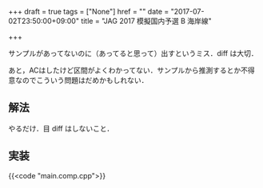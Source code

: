+++
draft = true
tags = ["None"]
href = ""
date = "2017-07-02T23:50:00+09:00"
title = "JAG 2017 模擬国内予選 B 海岸線"

+++

サンプルがあってないのに（あってると思って）出すというミス．diff は大切．

あと，ACはしたけど区間がよくわかってない．サンプルから推測するとか不得意なのでこういう問題はだめかもしれない．

<!--more-->

## 解法

やるだけ．目 diff はしないこと．

## 実装

{{<code "main.comp.cpp">}}